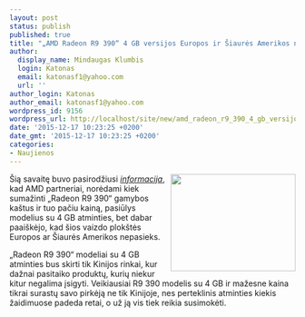```yaml
---
layout: post
status: publish
published: true
title: "„AMD Radeon R9 390“ 4 GB versijos Europos ir Šiaurės Amerikos nepasieks"
author:
  display_name: Mindaugas Klumbis
  login: Katonas
  email: katonasf1@yahoo.com
  url: ''
author_login: Katonas
author_email: katonasf1@yahoo.com
wordpress_id: 9156
wordpress_url: http://localhost/site/new/amd_radeon_r9_390_4_gb_versijos_europos_ir_siaures_amerikos_nepasieks/
date: '2015-12-17 10:23:25 +0200'
date_gmt: '2015-12-17 10:23:25 +0200'
categories:
- Naujienos
---
```

<p>
	<a href="http://technews.lt/userfiles/PowerColor-Radeon-R9-390-4-GB_4.jpg"><img alt="" src="http://technews.lt/userfiles/PowerColor-Radeon-R9-390-4-GB_4.jpg" style="width: 220px; height: 171px; float: right;" /></a>&Scaron;ią savaitę buvo pasirodžiusi <em><a href="http://technews.lt/naujiena/n/a/amd_partneriai_ruosia_radeon__r9_390_vaizdo_plokstes_su_4_gb_atminties.html">informacija</a></em>, kad AMD partneriai, norėdami kiek sumažinti &bdquo;Radeon R9 390&ldquo; gamybos ka&scaron;tus ir tuo pačiu kainą, pasiūlys modelius su 4 GB atminties, bet dabar paai&scaron;kėjo, kad &scaron;ios vaizdo plok&scaron;tės Europos ar &Scaron;iaurės Amerikos nepasieks.</p>
<p>
	&bdquo;Radeon R9 390&ldquo; modeliai su 4 GB atminties bus skirti tik Kinijos rinkai, kur dažnai pasitaiko produktų, kurių niekur kitur negalima įsigyti. Veikiausiai R9 390 modelis su 4 GB ir mažesne kaina tikrai surastų savo pirkėją ne tik Kinijoje, nes perteklinis atminties kiekis žaidimuose padeda retai, o už ją vis tiek reikia susimokėti.</p>
